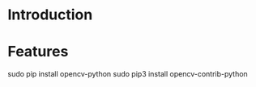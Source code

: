 <!---
/*******************************************************************************
// Project name   :
// File name      : reame.md
// Created date   : Tue 01 Aug 2017 01:46:35 PM ICT
// Author         : Huy-Hung Ho
// Last modified  : Tue 01 Aug 2017 01:46:35 PM ICT
// Desc           :
*******************************************************************************/
-->
# Introduction


# Features

sudo pip install opencv-python
sudo pip3 install opencv-contrib-python

